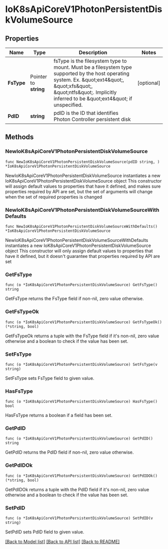 # IoK8sApiCoreV1PhotonPersistentDiskVolumeSource

## Properties

Name | Type | Description | Notes
------------ | ------------- | ------------- | -------------
**FsType** | Pointer to **string** | fsType is the filesystem type to mount. Must be a filesystem type supported by the host operating system. Ex. \&quot;ext4\&quot;, \&quot;xfs\&quot;, \&quot;ntfs\&quot;. Implicitly inferred to be \&quot;ext4\&quot; if unspecified. | [optional] 
**PdID** | **string** | pdID is the ID that identifies Photon Controller persistent disk | 

## Methods

### NewIoK8sApiCoreV1PhotonPersistentDiskVolumeSource

`func NewIoK8sApiCoreV1PhotonPersistentDiskVolumeSource(pdID string, ) *IoK8sApiCoreV1PhotonPersistentDiskVolumeSource`

NewIoK8sApiCoreV1PhotonPersistentDiskVolumeSource instantiates a new IoK8sApiCoreV1PhotonPersistentDiskVolumeSource object
This constructor will assign default values to properties that have it defined,
and makes sure properties required by API are set, but the set of arguments
will change when the set of required properties is changed

### NewIoK8sApiCoreV1PhotonPersistentDiskVolumeSourceWithDefaults

`func NewIoK8sApiCoreV1PhotonPersistentDiskVolumeSourceWithDefaults() *IoK8sApiCoreV1PhotonPersistentDiskVolumeSource`

NewIoK8sApiCoreV1PhotonPersistentDiskVolumeSourceWithDefaults instantiates a new IoK8sApiCoreV1PhotonPersistentDiskVolumeSource object
This constructor will only assign default values to properties that have it defined,
but it doesn't guarantee that properties required by API are set

### GetFsType

`func (o *IoK8sApiCoreV1PhotonPersistentDiskVolumeSource) GetFsType() string`

GetFsType returns the FsType field if non-nil, zero value otherwise.

### GetFsTypeOk

`func (o *IoK8sApiCoreV1PhotonPersistentDiskVolumeSource) GetFsTypeOk() (*string, bool)`

GetFsTypeOk returns a tuple with the FsType field if it's non-nil, zero value otherwise
and a boolean to check if the value has been set.

### SetFsType

`func (o *IoK8sApiCoreV1PhotonPersistentDiskVolumeSource) SetFsType(v string)`

SetFsType sets FsType field to given value.

### HasFsType

`func (o *IoK8sApiCoreV1PhotonPersistentDiskVolumeSource) HasFsType() bool`

HasFsType returns a boolean if a field has been set.

### GetPdID

`func (o *IoK8sApiCoreV1PhotonPersistentDiskVolumeSource) GetPdID() string`

GetPdID returns the PdID field if non-nil, zero value otherwise.

### GetPdIDOk

`func (o *IoK8sApiCoreV1PhotonPersistentDiskVolumeSource) GetPdIDOk() (*string, bool)`

GetPdIDOk returns a tuple with the PdID field if it's non-nil, zero value otherwise
and a boolean to check if the value has been set.

### SetPdID

`func (o *IoK8sApiCoreV1PhotonPersistentDiskVolumeSource) SetPdID(v string)`

SetPdID sets PdID field to given value.



[[Back to Model list]](../README.md#documentation-for-models) [[Back to API list]](../README.md#documentation-for-api-endpoints) [[Back to README]](../README.md)


